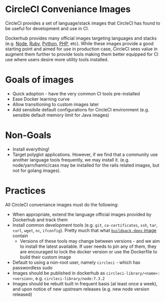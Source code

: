 # CircleCI Conveniance Images

CircleCI provides a set of language/stack images that CircleCI has found to be useful for development and use in CI.

Dockerhub provides many official images targeting languages and stacks (e.g. [Node](dockerhub.com/r/_/node), [Ruby](https://hub.docker.com/r/_/ruby/), [Python](https://hub.docker.com/r/_/python/), [PHP](dockerhub.com/r/_/php), etc).  While these images provide a good starting point and aimed for use in production case, CircleCI sees value in augment them further to provide tools making them better equipped for CI use where users desire more utility tools installed.

# Goals of images

* Quick adoption - have the very common CI tools pre-installed
* Ease Docker learning curve
* Allow transitioning to custom images later
* Add sensibile default configurations for CircleCI environment (e.g. sensible default memory limit for Java images)

# Non-Goals

* Install everything!
* Target polyglot applications.  However, if we find that a community use another language tools frequently, we may install it.  (e.g. node/yarn/hamlc/cass may be installed for the rails related images, but not for golang images).

# Practices

All CircleCI conveniance images must do the following:

* When appropriate, extend the language official images provided by Dockerhub and track them
* Install common development tools (e.g. `git`, `ca-certificates`, `ssh`, `tar`, `curl`, `wget`, `nc`, `ifconfig`).  Pretty much that what [`buildpack-deps` image](https://hub.docker.com/_/buildpack-deps/) contain
  * Versions of these tools may change between versions - and we aim to install the latest available.  If user needs to pin any of them, they are encouraged to lock the docker version or use the Dockerfile to build their custom image
* Default to using a non-root user, namely `circleci` - which has passwordless sudo
* Images should be published in dockerhub as `circleci-library/<name>:<version>`, e.g. `circleci-library/node:7.3.2`
* Images should be rebuilt built in frequent basis (at least once a week), and upon notice of new upstream releases (e.g. new node version released)
